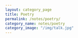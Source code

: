 ```yaml
---
layout: category_page
title: Poetry
permalink: /notes/poetry/
category_name: notes/poetry
category_image: "/img/talk.jpg"
---
```


